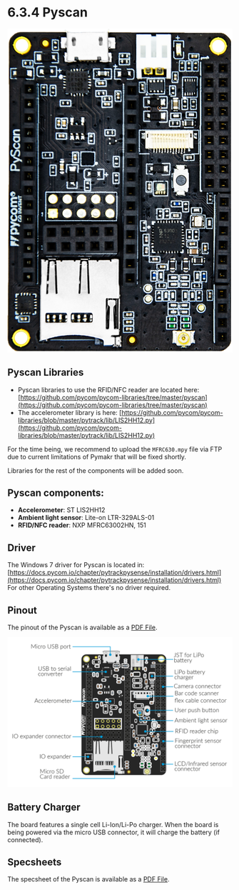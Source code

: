 # 6.3.4 Pyscan

![](../../.gitbook/assets/pyscan-new.png)

## Pyscan Libraries

* Pyscan libraries to use the RFID/NFC reader are located here: [https://github.com/pycom/pycom-libraries/tree/master/pyscan](https://github.com/pycom/pycom-libraries/tree/master/pyscan)
* The accelerometer library is here: [https://github.com/pycom/pycom-libraries/blob/master/pytrack/lib/LIS2HH12.py](https://github.com/pycom/pycom-libraries/blob/master/pytrack/lib/LIS2HH12.py)

For the time being, we recommend to upload the `MFRC630.mpy` file via FTP due to current limitations of Pymakr that will be fixed shortly.

Libraries for the rest of the components will be added soon.

## Pyscan components:

* **Accelerometer**: ST LIS2HH12
* **Ambient light sensor**: Lite-on LTR-329ALS-01
* **RFID/NFC reader**: NXP MFRC63002HN, 151

## Driver

The Windows 7 driver for Pyscan is located in: [https://docs.pycom.io/chapter/pytrackpysense/installation/drivers.html](https://docs.pycom.io/chapter/pytrackpysense/installation/drivers.html) For other Operating Systems there's no driver required.

## Pinout

The pinout of the Pyscan is available as a [PDF File](https://github.com/pycom/pycom-docs/tree/37661883902849b1a931ee273a23ae8e0f3d773e/chapter/datasheets/downloads/pyscan-pinout.pdf).

[![](../../.gitbook/assets/pyscan-pinout.png)](https://github.com/pycom/pycom-docs/tree/37661883902849b1a931ee273a23ae8e0f3d773e/chapter/datasheets/downloads/pyscan-pinout.pdf)

## Battery Charger

The board features a single cell Li-Ion/Li-Po charger. When the board is being powered via the micro USB connector, it will charge the battery \(if connected\).

## Specsheets

The specsheet of the Pyscan is available as a [PDF File](https://github.com/pycom/pycom-docs/tree/37661883902849b1a931ee273a23ae8e0f3d773e/chapter/datasheets/downloads/pyscan-specsheet.pdf).

